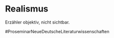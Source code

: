 # Realismus



Erzähler objektiv, nicht sichtbar.



#ProseminarNeueDeutscheLiteraturwissenschaften 